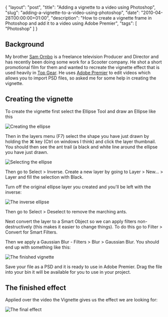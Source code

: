 {
  "layout": "post",
  "title": "Adding a vignette to a video using Photoshop",
  "slug": "adding-a-vignette-to-a-video-using-photoshop",
  "date": "2010-04-28T00:00:00+01:00",
  "description": "How to create a vignette frame in Photoshop and add it to a video using Adobe Premier",
  "tags": [
    "Photoshop"
  ]
}

## Background

My brother [Sam Ornbo][1] is a freelance television Producer and Director and has recently been doing some work for a Scooter company. He shot a short promotional film for them and wanted to recreate the vignette effect that is used heavily in [Top Gear][8]. He uses [Adobe Premier][2] to edit videos which allows you to import PSD files, so asked me for some help in creating the vignette.

## Creating the vignette

To create the vignette first select the Ellipse Tool and draw an Ellipse like this

![Creating the ellipse][3] 

Then in the layers menu (F7) select the shape you have just drawn by holding the ⌘ key (Ctrl on windows I think) and click the layer thumbnail. You should then see the ant trail (a black and white line around the ellipse you have just drawn.

![Selecting the ellipse][4] 

Then go to Select > Inverse. Create a new layer by going to Layer > New... > Layer and fill the selection with Black. 

Turn off the original ellipse layer you created and you'll be left with the inverse:

![The inverse ellipse][5] 

Then go to Select > Deselect to remove the marching ants.

Next convert the layer to a Smart Object so we can apply filters non-destructively (this makes it easier to change things). To do this go to Filter > Convert for Smart Filters.

Then we apply a Gaussian Blur - Filters > Blur > Gaussian Blur. You should end up with something like this:

![The finished vignette][6] 

Save your file as a PSD and it is ready to use in Adobe Premier. Drag the file into your bin it will be available for you to use in your project. 

## The finished effect

Applied over the video the Vignette gives us the effect we are looking for:

![The final effect][7] 

[1]: http://www.samornbo.com/
[2]: http://www.adobe.com/products/premiere/
[3]: http://shapeshed.com/images/articles/vignette_ellipse.png
[4]: http://shapeshed.com/images/articles/vignette_layers.jpg
[5]: http://shapeshed.com/images/articles/vignette_inverse_ellipse.jpg
[6]: http://shapeshed.com/images/articles/vignette_finished.jpg
[7]: http://shapeshed.com/images/articles/vignette_biker.jpg
[8]: http://www.topgear.com/
